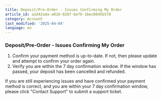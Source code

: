 ```yaml
---
title: Deposit/Pre-Order - Issues Confirming My Order
article_id: a1d42ada-a016-0287-bef6-1bec8045b578
category: Account
last_modified: '2025-04-04'
language: en
---
```


### Deposit/Pre-Order - Issues Confirming My Order
  1. Confirm your payment method is up-to-date. If not, then please update and attempt to confirm your order again.
  2. Verify you are within the 7 day confirmation window. If the window has passed, your deposit has been cancelled and refunded.


If you are still experiencing issues and have confirmed your payment method is correct, and you are within your 7 day confirmation window, please click "Contact Support" to submit a support ticket.